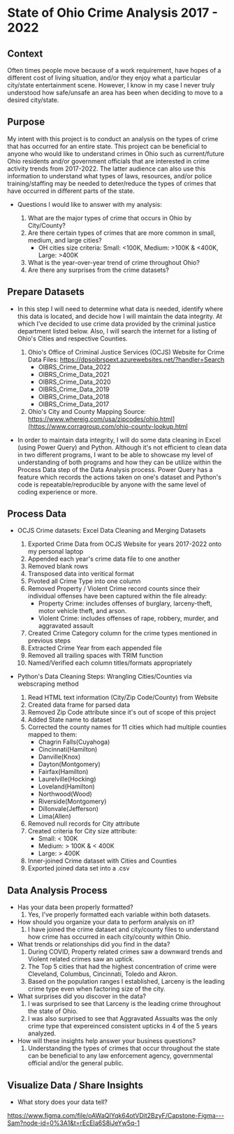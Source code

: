 # State of Ohio Crime Analysis 2017 - 2022

## Context

Often times people move because of a work requirement, have hopes of a different cost of living situation, and/or they enjoy 
what a particular city/state entertainment scene. However, I know in my case I never truly understood 
how safe/unsafe an area has been when deciding to move to a desired city/state.

## Purpose

My intent with this project is to conduct an analysis on the types of crime that has occurred for an entire state. This project can 
be beneficial to anyone who would like to understand crimes in Ohio such as current/future Ohio residents and/or government officials 
that are interested in crime activity trends from 2017-2022. The latter audience can also use this information to understand 
what types of laws, resources, and/or police training/staffing may be needed to deter/reduce the types of crimes that have occurred
in different parts of the state.

  - Questions I would like to answer with my analysis:

      1. What are the major types of crime that occurs in Ohio by City/County?
      2. Are there certain types of crimes that are more common in small, medium, and large cities?
           - OH cities size criteria: Small: <100K, Medium: >100K & <400K, Large: >400K
      4. What is the year-over-year trend of crime throughout Ohio?
      5. Are there any surprises from the crime datasets?

## Prepare Datasets

  - In this step I will need to determine what data is needed, identify where this data is located, and decide how I will maintain the data integrity. At which I've decided to use crime data provided by the criminal justice department listed below. Also, I will search the internet for a listing of Ohio's Cities and respective Counties.
      1.  Ohio's Office of Criminal Justice Services (OCJS) Website for Crime Data Files: <https://dpsoibrspext.azurewebsites.net/?handler=Search>
          - OIBRS_Crime_Data_2022
          - OIBRS_Crime_Data_2021
          - OIBRS_Crime_Data_2020
          - OIBRS_Crime_Data_2019
          - OIBRS_Crime_Data_2018
          - OIBRS_Crime_Data_2017
      2. Ohio's City and County Mapping Source: <https://www.whereig.com/usa/zipcodes/ohio.html](https://www.corragroup.com/ohio-county-lookup.html>
   
- In order to maintain data integrity, I will do some data cleaning in Excel (using Power Query) and Python. Although it's not efficient to clean data in two different programs, I want to be able to showcase my level of understanding of both programs and how they can be utilize within the Process Data step of the Data Analysis process. Power Query has a feature which records the actions taken on one's dataset and Python's code is repeatable/reproducible by anyone with the same level of coding experience or more.

## Process Data

- OCJS Crime datasets: Excel Data Cleaning and Merging Datasets
 
     1.  Exported Crime Data from OCJS Website for years 2017-2022 onto my personal laptop
     2.  Appended each year's crime data file to one another
     3.  Removed blank rows
     4.  Transposed data into veritical format
     5.  Pivoted all Crime Type into one column
     6.  Removed Property / Violent Crime record counts since their individual offenses have been captured within the file already:
          - Property Crime: includes offenses of burglary, larceny-theft, motor vehicle theft, and arson.
          - Violent Crime: includes offenses of rape, robbery, murder, and aggravated assault
     7.  Created Crime Category column for the crime types mentioned in previous steps
     8.  Extracted Crime Year from each appended file
     9.  Removed all trailing spaces with TRIM function
     10. Named/Verified each column titles/formats appropriately

- Python's Data Cleaning Steps: Wrangling Cities/Counties via webscraping method

     1.  Read HTML text information (City/Zip Code/County) from Website
     2.  Created data frame for parsed data
     3.  Removed Zip Code attribute since it's out of scope of this project
     4.  Added State name to dataset
     5.  Corrected the county names for 11 cities which had multiple counties mapped to them:
          - Chagrin Falls(Cuyahoga)
          - Cincinnati(Hamilton)
          - Danville(Knox)
          - Dayton(Montgomery)
          - Fairfax(Hamilton)
          - Laurelville(Hocking)
          - Loveland(Hamilton)
          - Northwood(Wood)
          - Riverside(Montgomery)
          - Dillonvale(Jefferson)
          - Lima(Allen)
     7.  Removed null records for City attribute
     8.  Created criteria for City size attribute:
          - Small: < 100K
          - Medium: > 100K & < 400K
          - Large: > 400K
     9.  Inner-joined Crime dataset with Cities and Counties
     10. Exported joined data set into a .csv

## Data Analysis Process

- Has your data been properly formatted?
     1.  Yes, I've properly formatted each variable within both datasets.
- How should you organize your data to perform analysis on it?
     1.  I have joined the crime dataset and city/county files to understand how crime has occurred in each city/county within Ohio.
- What trends or relationships did you find in the data?
     1.  During COVID, Property related crimes saw a downward trends and Violent related crimes saw an uptick.
     2.  The Top 5 cities that had the highest concentration of crime were Cleveland, Columbus, Cincinnati, Toledo and Akron.
     3.  Based on the population ranges I established, Larceny is the leading crime type even when factoring size of the city.
- What surprises did you discover in the data?
     1.   I was surprised to see that Larceny is the leading crime throughout the state of Ohio.
     2.   I was also surprised to see that Aggravated Assualts was the only crime type that expereinced consistent upticks in 4 of the 5 years analyzed.
- How will these insights help answer your business questions?
     1.   Understanding the types of crimes that occur throughout the state can be beneficial to any law enforcement agency, governmental official and/or the general public.


## Visualize Data / Share Insights

- What story does your data tell? 


https://www.figma.com/file/oAWaQIYqk64otVDit2BzyF/Capstone-Figma---Sam?node-id=0%3A1&t=rEcEIa6S8iJeYw5q-1
